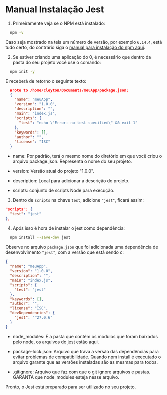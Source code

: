 # Manual Instalação Jest

1. Primeiramente veja se  o NPM está instalado:

```sh
  npm -v
```

Caso seja mostrado na tela um número de versão, por exemplo `6.14.4`, está tudo certo, do contrário siga o [manual para instalação do npm aqui](../npm).

2. Se estiver criando uma aplicação do 0, é necessário que dentro da pasta do seu projeto você use o comando:

```sh
  npm init -y
```

E receberá de retorno o seguinte texto:
```json
  Wrote to /home/cleyton/Documents/meuApp/package.json:
  {
    "name": "meuApp",
    "version": "1.0.0",
    "description": "",
    "main": "index.js",
    "scripts": {
      "test": "echo \"Error: no test specified\" && exit 1"
    },
    "keywords": [],
    "author": "",
    "license": "ISC"
  }
```

- name: Por padrão, terá o mesmo nome do diretório em que você criou o arquivo package.json. Representa o nome do seu projeto.

- version: Versão atual do projeto "1.0.0".

- description: Local para adicionar a descrição do projeto.

- scripts: conjunto de scripts Node para execução.

3. Dentro de `scripts` na chave `test`, adicione `"jest"`, ficará assim:

```json
"scripts": {
  "test": "jest"
},
```

4. Após isso é hora de instalar o jest como dependência:

```sh
  npm install --save-dev jest
```

Observe no arquivo `package.json` que foi adicionada uma dependência de desenvolvimento `"jest"`, com a versão que está sendo c:
```json
{
  "name": "meuApp",
  "version": "1.0.0",
  "description": "",
  "main": "index.js",
  "scripts": {
    "test": "jest"
  },
  "keywords": [],
  "author": "",
  "license": "ISC",
  "devDependencies": {
    "jest": "^27.0.6"
  }
}
```

- node_modules: É a pasta que contém os módulos que foram baixados pelo node, os arquivos do jest estão aqui.

- package-lock.json: Arquivo que trava a versão das dependências para evitar problemas de compatibilidade. Quando npm install é executado o arquivo garante que as versões instaladas são as mesmas para todos.

- .gitignore: Arquivo que faz com que o git ignore arquivos e pastas. GARANTA que node_modules esteja nesse arquivo.

Pronto, o Jest está preparado para ser utilizado no seu projeto.
